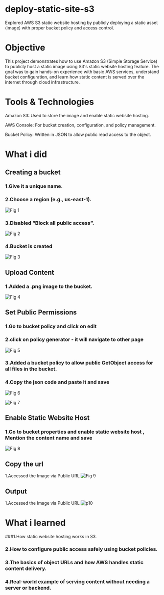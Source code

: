 # deploy-static-site-s3
Explored AWS S3 static website hosting by publicly deploying a static asset (image) with proper bucket policy and access control.



# Objective
This project demonstrates how to use Amazon S3 (Simple Storage Service) to publicly host a static image using S3's static website hosting feature. The goal was to gain hands-on experience with basic AWS services, understand bucket configuration, and learn how static content is served over the internet through cloud infrastructure.



# Tools & Technologies
Amazon S3: Used to store the image and enable static website hosting.

AWS Console: For bucket creation, configuration, and policy management.

Bucket Policy: Written in JSON to allow public read access to the object.



# What i did

## Creating a bucket

### 1.Give it a unique name.

### 2.Choose a region (e.g., us-east-1).

![Fig 1](https://github.com/user-attachments/assets/0f7d2412-b521-45a8-bbeb-23a4039fa308)

### 3.Disabled “Block all public access”.

![Fig 2](https://github.com/user-attachments/assets/ec76234b-e77d-483f-9405-8627aa19df8e)

### 4.Bucket is created

![Fig 3](https://github.com/user-attachments/assets/47ab82a7-cf03-413e-bc20-f719f92b72d1)



## Upload Content 

### 1.Added a .png image to the bucket.

![Fig 4](https://github.com/user-attachments/assets/97f08b30-28ff-4830-aa2d-a6500ebf1bfa)



## Set Public Permissions

### 1.Go to bucket policy and click on edit


### 2.click on policy generator - it will navigate to other page

![Fig 5](https://github.com/user-attachments/assets/41ea62f0-4ccb-4512-a54e-fa00dd7d2a37)

### 3.Added a bucket policy to allow public GetObject access for all files in the bucket.

### 4.Copy the json code and paste it and save 
![Fig 6](https://github.com/user-attachments/assets/209effc9-7994-4835-b7f5-d7e99469901a)

![Fig 7](https://github.com/user-attachments/assets/72d3a8da-079a-49df-a86c-2c703b4e8a6b)



## Enable Static Website Host

### 1.Go to bucket properties and enable static website host , Mention the content name and save 
![Fig 8](https://github.com/user-attachments/assets/16e61449-2205-4461-8550-7a3f4bf723e5)



## Copy the url

1.Accessed the Image via Public URL
![Fig 9](https://github.com/user-attachments/assets/0c0449a9-1512-4f46-9ec4-1cff28c2f6a6)

## Output

1.Accessed the Image via Public URL
![p10](https://github.com/user-attachments/assets/dc69b4f5-1387-4602-974b-dbeba2e71205)



# What i learned

###1.How static website hosting works in S3.

### 2.How to configure public access safely using bucket policies.

### 3.The basics of object URLs and how AWS handles static content delivery.

### 4.Real-world example of serving content without needing a server or backend.





